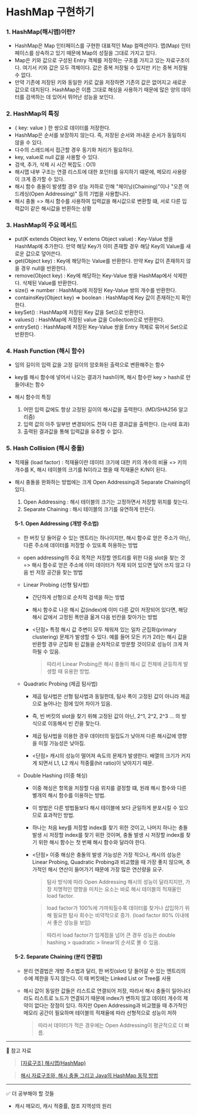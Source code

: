 # HashMap 구현하기

### 1. HashMap(해시맵)이란?

- HashMap은 Map 인터페이스를 구현한 대표적인 Map 컬렉션이다. 맵(Map) 인터페이스를 상속하고 있기 때문에 Map의 성질을 그대로 가지고 있다.
- Map은 키와 값으로 구성된 Entry 객체를 저장하는 구조를 가지고 있는 자료구조이다. 여기서 키와 값은 모두 객체이다. 값은 중복 저장될 수 있지만 키는 중복 저장될 수 없다.
- 만약 기존에 저장된 키와 동일한 키로 값을 저장하면 기존의 값은 없어지고 새로운 값으로 대치된다. HashMap은 이름 그대로 해싱을 사용하기 때문에 많은 양의 데이터를 검색하는 데 있어서 뛰어난 성능을 보인다.

### 2. HashMap의 특징

- { key: value } 한 쌍으로 데이터를 저장한다.
- HashMap은 순서를 보장하지 않는다. 즉, 저장된 순서와 꺼내온 순서가 동일하지 않을 수 있다.
- 다수의 스레드에서 접근할 경우 동기화 처리가 필요하다.
- key, value로 null 값을 사용할 수 있다.
- 검색, 추가, 삭제 시 시간 복잡도 : O(1)
- 해시맵 내부 구조는 연결 리스트에 대한 포인터를 유지하기 떄문에, 메모리 사용량이 크게 증가할 수 있다.
- 해시 함수 충돌이 발생할 경우 성능 저하로 인해 "체이닝(Chaining)"이나 "오픈 어드레싱(Open Addressing)" 등의 기법을 사용합니다.
- 해시 충돌 => 해시 함수를 사용하여 입력값을 해시값으로 변환할 떄, 서로 다른 입력값이 같은 해시값을 반환하는 상황

### 3. HashMap의 주요 메서드

- put(K extends Object key, V extens Object value) : Key-Value 쌍을 HashMap에 추가한다. 만약 해당 Key가 이미 존재할 경우 해당 Key의 Value를 새로운 값으로 덮어쓴다.
- get(Object key) : Key에 해당하는 Value를 반환한다. 만약 Key 값이 존재하지 않을 경우 null을 반환한다.
- remove(Object key) : Key에 해당하는 Key-Value 쌍을 HashMap에서 삭제한다. 삭제된 Value를 반환한다.
- size() => number : HashMap에 저장된 Key-Value 쌍의 개수를 반환한다.
- containsKey(Object key) => boolean : HashMap에 Key 값이 존재하는지 확인한다.
- keySet() : HashMap에 저장된 Key 값을 Set으로 반환한다.
- values() : HashMap에 저장된 value 값을 Collection으로 반환한다.
- entrySet() : HashMap에 저장된 Key-Value 쌍을 Entry 객체로 묶어서 Set으로 반환한다.

### 4. Hash Function (해시 함수)

- 임의 길이의 입력 값을 고정 길이의 암호화된 출력으로 변환해주는 함수
- key를 해시 함수에 넣어서 나오는 결과가 hash이며, 해시 함수란 key > hash로 만들어내는 함수

- 해시 함수의 특징
  1.  어떤 입력 값에도 항상 고정된 길이의 해시값을 출력한다. (MD/SHA256 알고리즘)
  2.  입력 값의 아주 일부만 변경되어도 전혀 다른 결과값을 출력한다. (눈사태 효과)
  3.  출력된 결과값을 통해 입력값을 유추할 수 없다.

### 5. Hash Collision (해시 충돌)

- 적재율 (load factor) : 적재율이란 데이터 크기에 대한 키의 개수의 비율
  => 키의 개수를 K, 해시 테이블의 크기를 N이라고 했을 때 적재율은 K/N이 된다.

- 해시 충돌을 완화하는 방법에는 크게 Open Addressing과 Separate Chaining이 있다.

  1. Open Addressing : 해시 테이블의 크기는 고정하면서 저장할 위치를 찾는다.
  2. Separate Chaining : 해시 테이블의 크기를 유연하게 만든다.

  #### 5-1. Open Addressing (개방 주소법)

  - 한 버킷 당 들어갈 수 있는 엔트리는 하나이지만, 해시 함수로 얻은 주소가 아닌, 다른 주소에 데이터를 저장할 수 있또록 허용하는 방법

  - open addressing의 주요 목적은 저장할 엔트리를 위한 다음 slot을 찾는 것
    => 해시 함수로 얻은 주소에 이미 데이터가 적재 되어 있으면 덮어 쓰지 않고 다음 빈 저장 공간을 찾는 방법

  - Linear Probing (선형 탐사법)

    - 간단하게 선형으로 순차적 검색을 하는 방법
    - 해시 함수로 나온 해시 값(index)에 이미 다른 값이 저장되어 있다면, 해당 해시 값에서 고정된 폭만큼 옮겨 다음 빈칸을 찾아가는 방법

    - <단점> 특정 해시 값 주변이 모두 채워져 있는 일차 군집화(primary clustering) 문제가 발생할 수 있다. 예를 들어 모든 키가 2라는 해시 값을 반환할 경우 군집화 된 값들을 순차적으로 방문할 것이므로 성능이 크게 저하될 수 있음.

      > 따라서 Linear Probing은 해시 충돌이 해시 값 전체에 균등하게 발생할 때 유용한 방법.

  - Quadratic Probing (제곱 탐사법)

    - 제곱 탐사법은 선형 탐사법과 동일한데, 탐사 폭이 고정된 값이 아니라 제곱으로 늘어나는 점에 있어 차이가 있음.
    - 즉, 빈 버킷의 slot을 찾기 위해 고정된 값이 아닌, 2^1, 2^2, 2^3 ... 의 방식으로 이동해서 빈 칸을 찾는다.
    - 제곱 탐사법을 이용한 경우 데이터의 밀집도가 낮아져 다른 해시값에 영향을 미칠 가능성은 낮아짐.

    - <단점> 캐시의 성능이 떨어져 속도의 문제가 발생한다. 배열의 크기가 커지게 되면서 L1, L2 캐시 적중률(hit ratio)이 낮아지기 때문.

  - Double Hashing (이중 해싱)

    - 이중 해싱은 항목을 저장할 다음 위치를 결정할 떄, 원래 해시 함수와 다른 별개의 해시 함수를 이용하는 방법.
    - 이 방법은 다른 방법들보다 해시 테이블에 보다 균일하게 분포시킬 수 있으므로 효과적인 방법.
    - 하나는 처음 key를 저장할 index를 찾기 위한 것이고, 나머지 하나는 충돌 발생 시 저장할 index를 찾기 위한 것이며, 충돌 발생 시 저장할 index를 찾기 위한 해시 함수는 첫 번째 해시 함수와 달라야 한다.

    - <단점> 이중 해싱은 충돌의 발생 가능성은 가장 적으나, 캐시의 성능은 Linear Probing, Quadratic Probing과 비교했을 때 가장 좋지 않으며, 추가적인 해시 연산이 들어가기 때문에 가장 많은 연산량을 요구.

      > 탐사 방식에 따라 Open Addressing 해시의 성능이 달라지지만, 가장 치명적인 영향을 미치는 요소는 바로 해시 테이블의 적재율인 load factor.

      > load factor가 100%에 가까워질수록 데이터를 찾거나 삽입하기 위해 필요한 탐사 회수는 비약적으로 증가. (load factor 80% 이내에서 좋은 성능을 보임)

      > 따라서 load factor가 임계점을 넘어 큰 경우 성능은 double hashing > quadratic > linear의 순서로 볼 수 있음.

  #### 5-2. Separate Chaining (분리 연결법)

  - 분리 연결법은 개방 주소법과 달리, 한 버킷(slot) 당 들어갈 수 있는 엔트리의 수에 제한을 두지 않는다. 이 때 버킷에는 Linked List or Tree를 사용

  - 해시 값이 동일한 값들은 리스트로 연결되어 저장, 따라서 해시 충돌이 일어나더라도 리스트로 노드가 연결되기 때문에 index가 변하지 않고 데이터 개수의 제약이 없다는 장점이 있다. 하지만 Open Addressing과 비교했을 때 추가적인 메모리 공간이 필요하며 테이블의 적재율에 따라 선형적으로 성능이 저하

    > 따라서 데이터가 적은 경우에는 Open Addressing이 평균적으로 더 빠름.

---

🙏 참고 자료

> [[자료구조] 해시맵(HashMap)](https://velog.io/@kms403/%ED%95%B4%EC%8B%9C%EB%A7%B5HashMap)

> [해시 자료구조와, 해시 충돌 그리고 Java의 HashMap 동작 방법](https://dkswnkk.tistory.com/679)

---

✅ 더 공부해야 할 것들

- 캐시 메모리, 캐시 적중률, 참조 지역성의 원리
